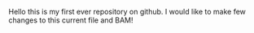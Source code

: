 Hello this is my first ever repository on github.
I would like to make few changes to this current file and BAM!
